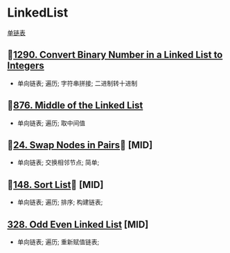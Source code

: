 # LinkedList
[单链表](https://leetcode-cn.com/tag/linked-list/)

## [1290. Convert Binary Number in a Linked List to Integers](https://leetcode-cn.com/problems/convert-binary-number-in-a-linked-list-to-integer/)
- 单向链表; 遍历; 字符串拼接; 二进制转十进制

## [876. Middle of the Linked List](https://leetcode-cn.com/problems/middle-of-the-linked-list/solution/lian-biao-de-zhong-jian-jie-dian-by-leetcode/)
- 单向链表; 遍历; 取中间值

## [24. Swap Nodes in Pairs](https://leetcode-cn.com/problems/swap-nodes-in-pairs/submissions/) [MID]
- 单向链表; 交换相邻节点; 简单;

## [148. Sort List](https://leetcode-cn.com/problems/sort-list/solution/148-sort-list-by-lin-jy/) [MID]
- 单向链表; 遍历; 排序; 构建链表;
  
## [328. Odd Even Linked List](https://leetcode-cn.com/problems/odd-even-linked-list/solution/328-odd-even-linked-list-by-lin-jy/) [MID]
- 单向链表; 遍历; 重新赋值链表;
